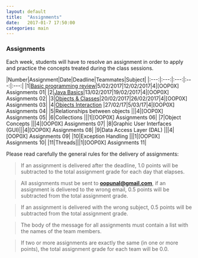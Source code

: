```yaml
---
layout: default
title:  "Assignments"
date:   2017-01-7 17:50:00
categories: main
---
```


### Assignments 

Each week, students will have to resolve an assignment in order to apply and practice the concepts treated during the class sessions. 

|Number|Assignment|Date|Deadline|Teammates|Subject|
|:---:|:---:|:---:|:---:|:---:|
|1|[Basic programming review](https://drive.google.com/file/d/0B6uYBzkBeRiaSWdrdk1ueHo0WlE/view?usp=sharing)|5/02/2017|12/02/2017|4|[OOP0X] Assignments 01|
|2|[Java Basics](https://drive.google.com/file/d/0B6uYBzkBeRiaSmdkbngxdUp0dGM/view?usp=sharing)|13/02/2017|19/02/2017|4|[OOP0X] Assignments 02|
|3|[Objects & Classes](https://drive.google.com/file/d/0B6uYBzkBeRiaODNjajNrSVdXdkk/view?usp=sharing)|20/02/2017|26/02/2017|4|[OOP0X] Assignments 03|
|4|[Objects Interaction](https://drive.google.com/file/d/0B6uYBzkBeRiaRnNGSEFkVXZPLTA/view?usp=sharing) |27/02/17|5/03/17|4|[OOP0X] Assignments 04|
|5|Relationships between objects |||4|[OOP0X] Assignments 05|
|6|Collections |||1|[OOP0X] Assignments 06|
|7|Object Concepts |||4|[OOP0X] Assignments 07|
|8|Graphic User Interfaces (GUI)|||4|[OOP0X] Assignments 08|
|9|Data Access Layer (DAL) |||4|[OOP0X] Assignments 09|
|10|Exception Handling |||1|[OOP0X] Assignments 10|
|11|Threads|||1|[OOP0X] Assignments 11|

Please read carefully the general rules for the delivery of assignments:

> If an assignment is delivered after the deadline, 1.0 points will be subtracted to the total assignment grade for each day that elapses. 

> All assignments must be sent to **oopunal@gmail.com**, if an assignment is delivered to the wrong email, 0.5 points will be subtracted from the total assignment grade.

> If an assignment is delivered with the wrong subject, 0.5 points will be subtracted from the total assignment grade.

> The body of the message for all assignments must contain a list with the names of the team members. 

> If two or more assignments are exactly the same (in one or more points), the total assignment grade for each team will be 0.0. 
